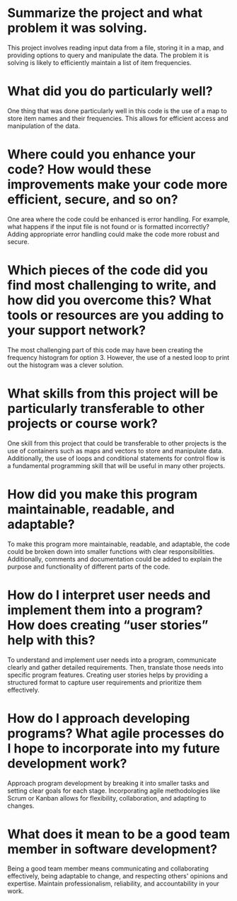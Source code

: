 # Summarize the project and what problem it was solving.
This project involves reading input data from a file, storing it in a map, and providing options to query and manipulate the data. The problem it is solving is likely to efficiently maintain a list of item frequencies.

# What did you do particularly well?
One thing that was done particularly well in this code is the use of a map to store item names and their frequencies. This allows for efficient access and manipulation of the data.

# Where could you enhance your code? How would these improvements make your code more efficient, secure, and so on?
One area where the code could be enhanced is error handling. For example, what happens if the input file is not found or is formatted incorrectly? Adding appropriate error handling could make the code more robust and secure.

# Which pieces of the code did you find most challenging to write, and how did you overcome this? What tools or resources are you adding to your support network?
The most challenging part of this code may have been creating the frequency histogram for option 3. However, the use of a nested loop to print out the histogram was a clever solution.

# What skills from this project will be particularly transferable to other projects or course work?
One skill from this project that could be transferable to other projects is the use of containers such as maps and vectors to store and manipulate data. Additionally, the use of loops and conditional statements for control flow is a fundamental programming skill that will be useful in many other projects.

# How did you make this program maintainable, readable, and adaptable?
To make this program more maintainable, readable, and adaptable, the code could be broken down into smaller functions with clear responsibilities. Additionally, comments and documentation could be added to explain the purpose and functionality of different parts of the code.

# How do I interpret user needs and implement them into a program? How does creating “user stories” help with this?
To understand and implement user needs into a program, communicate clearly and gather detailed requirements. Then, translate those needs into specific program features. Creating user stories helps by providing a structured format to capture user requirements and prioritize them effectively.

# How do I approach developing programs? What agile processes do I hope to incorporate into my future development work?
Approach program development by breaking it into smaller tasks and setting clear goals for each stage. Incorporating agile methodologies like Scrum or Kanban allows for flexibility, collaboration, and adapting to changes.

# What does it mean to be a good team member in software development?
Being a good team member means communicating and collaborating effectively, being adaptable to change, and respecting others' opinions and expertise. Maintain professionalism, reliability, and accountability in your work.
